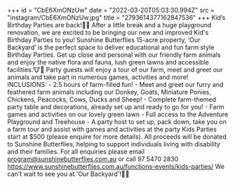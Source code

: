 +++
id = "CbE6XmONzUw"
date = "2022-03-20T05:03:30.994Z"
src = "instagram/CbE6XmONzUw.jpg"
title = "2793614377162847536"
+++
Kid’s Birthday Parties are back!🥳🎉 After a little break and a huge playground renovation, we are excited to be bringing our new and improved Kid's Birthday Parties to you! Sunshine Butterflies 15-acre property, ‘Our Backyard’ is the perfect space to deliver educational and fun farm style Birthday Parties. Get up close and personal with our friendly farm animals and enjoy the native flora and fauna, lush green lawns and accessible facilities.🐮🌱 Party guests will enjoy a tour of our farm, meet and greet our animals and take part in numerous games, activities and more! INCLUSIONS: - 2.5 hours of farm-filled fun! - Meet and greet our furry and feathered farm animals including our Donkey, Goats, Miniature Ponies, Chickens, Peacocks, Cows, Ducks and Sheep! - Complete farm-themed party table and decorations, already set up and ready to go for you! - Farm games and activities on our lovely green lawn - Full access to the Adventure Playground and Treehouse - A party host to set up, pack down, take you on a farm tour and assist with games and activities at the party Kids Parties start at $500 (please enquire for more details). All proceeds will be donated to Sunshine Butterflies, helping to support individuals living with disability and their families. For all enquiries please email program@sunshinebutterflies.com.au or call 97 5470 2830 https://www.sunshinebutterflies.com.au/functions-events/kids-parties/ We can't wait to see you at 'Our Backyard'!💜😀